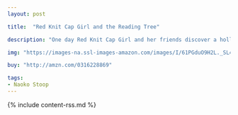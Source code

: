 ```yaml
---
layout: post

title:  "Red Knit Cap Girl and the Reading Tree"

description: "One day Red Knit Cap Girl and her friends discover a hollow tree in the middle of the forest. What can be done with one ordinary tree? “I will keep my book in this nook so everyone can read it,” Red Knit Cap Girl says. But the tree isn’t only for books. Little by little, one by one, the animals share their unique gifts and turn the ordinary tree into a special spot for everyone to enjoy!"

img: "https://images-na.ssl-images-amazon.com/images/I/61PGduO9H2L._SL480_.jpg"

buy: "http://amzn.com/0316228869"

tags:
- Naoko Stoop
---
```


{% include content-rss.md %}